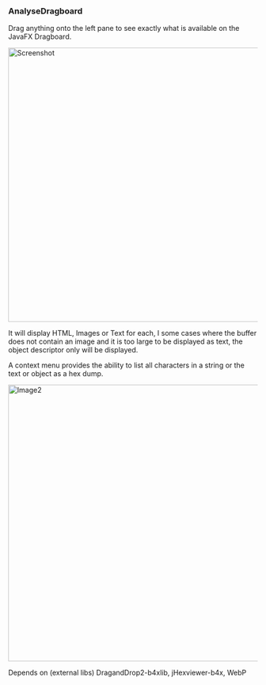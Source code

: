 ### AnalyseDragboard

Drag anything onto the left pane to see exactly what is available on the JavaFX Dragboard.

<img title="" src="file:///D:/AnywhereSoftware/B4j/AnalyseDragboard/PONotes/ad1.png" alt="Screenshot" width="554" data-align="center">

It will display HTML, Images or Text for each, I some cases where the buffer does not contain an image and it is too large to be displayed as text, the object descriptor only will be displayed.

A context menu provides the ability to list all characters in a string or the text or object as a hex dump.

<img src="file:///D:/AnywhereSoftware/B4j/AnalyseDragboard/PONotes/ad2.png" title="" alt="Image2" width="559">



Depends on (external libs) DragandDrop2-b4xlib, jHexviewer-b4x, WebP
